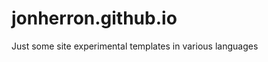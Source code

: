 jonherron.github.io
===================

Just some site experimental templates in various languages
